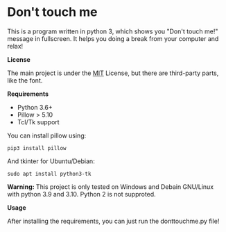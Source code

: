 # Don't touch me
This is a program written in python 3, which shows you "Don't touch me!" message in fullscreen. It helps you doing a break from your computer and relax!

**License**

The main project is under the [MIT](https://github.com/stelios333/donttouchme/blob/main/LICENSE) License, but there are third-party parts, like the font.

**Requirements**
 - Python 3.6+
 - Pillow > 5.10
 - Tcl/Tk support

  You can install pillow using:
  
  `pip3 install pillow`
  
  And tkinter for Ubuntu/Debian:
  
  `sudo apt install python3-tk`

**Warning:**
This project is only tested on Windows and Debain GNU/Linux with python 3.9 and 3.10. Python 2 is not supproted.

**Usage**

After installing the requirements, you can just run the donttouchme.py file!

